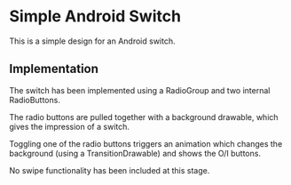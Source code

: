 # Simple Android Switch

This is a simple design for an Android switch.

## Implementation

The switch has been implemented using a RadioGroup and two internal RadioButtons.

The radio buttons are pulled together with a background drawable, which gives the impression of a switch.


Toggling one of the radio buttons triggers an animation which changes the background (using a TransitionDrawable) and shows the O/I buttons.

No swipe functionality has been included at this stage.
